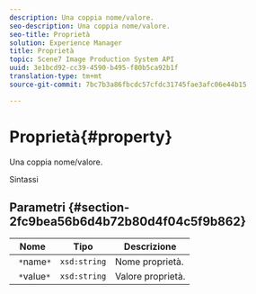 ```yaml
---
description: Una coppia nome/valore.
seo-description: Una coppia nome/valore.
seo-title: Proprietà
solution: Experience Manager
title: Proprietà
topic: Scene7 Image Production System API
uuid: 3e1bcd92-cc39-4590-b495-f80b5ca92b1f
translation-type: tm+mt
source-git-commit: 7bc7b3a86fbcdc57cfdc31745fae3afc06e44b15

---
```



# Proprietà{#property}

Una coppia nome/valore.

Sintassi

## Parametri {#section-2fc9bea56b6d4b72b80d4f04c5f9b862}

| Nome | Tipo | Descrizione |
|---|---|---|
| ` *`name`*` | `xsd:string` | Nome proprietà. |
| ` *`value`*` | `xsd:string` | Valore proprietà. |

